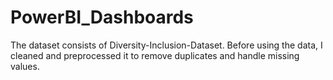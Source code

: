 # PowerBI_Dashboards
The dataset consists of Diversity-Inclusion-Dataset.  Before using the data, I cleaned and preprocessed it to remove duplicates and handle missing values.
